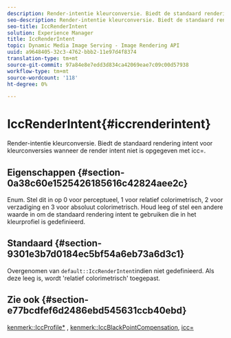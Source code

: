 ```yaml
---
description: Render-intentie kleurconversie. Biedt de standaard rendering intent voor kleurconversies wanneer de render intent niet is opgegeven met icc=.
seo-description: Render-intentie kleurconversie. Biedt de standaard rendering intent voor kleurconversies wanneer de render intent niet is opgegeven met icc=.
seo-title: IccRenderIntent
solution: Experience Manager
title: IccRenderIntent
topic: Dynamic Media Image Serving - Image Rendering API
uuid: a9648405-32c3-4762-bbb2-11e97d4f8374
translation-type: tm+mt
source-git-commit: 97a84e8e7edd3d834ca42069eae7c09c00d57938
workflow-type: tm+mt
source-wordcount: '118'
ht-degree: 0%

---
```



# IccRenderIntent{#iccrenderintent}

Render-intentie kleurconversie. Biedt de standaard rendering intent voor kleurconversies wanneer de render intent niet is opgegeven met icc=.

## Eigenschappen {#section-0a38c60e1525426185616c42824aee2c}

Enum. Stel dit in op 0 voor perceptueel, 1 voor relatief colorimetrisch, 2 voor verzadiging en 3 voor absoluut colorimetrisch. Houd leeg of stel een andere waarde in om de standaard rendering intent te gebruiken die in het kleurprofiel is gedefinieerd.

## Standaard {#section-9301e3b7d0184ec5bf54a6eb73a6d3c1}

Overgenomen van `default::IccRenderIntent`indien niet gedefinieerd. Als deze leeg is, wordt &#39;relatief colorimetrisch&#39; toegepast.

## Zie ook {#section-e77bcdfef6d2486ebd545631ccb40ebd}

[kenmerk::IccProfile*](../../../../../ir-api/material-cat/image-rendering-api-ref/c-ir-material-catalog/c-ir-attributes-reference/r-ir-iccprofilecmyk.md#reference-55aead2d924847ffbd1be4c46add7127) ,  [kenmerk::IccBlackPointCompensation](../../../../../ir-api/material-cat/image-rendering-api-ref/c-ir-material-catalog/c-ir-attributes-reference/r-ir-iccblackpointcompensation.md#reference-d939b0cdf6564baaa88deb1059e3b7f0),  [icc=](../../../../../ir-api/http-protocol/image-rendering-api-ref/c-ir-http-protocol-ref/c-ir-http-protocol-command-reference/r-ir-icc.md#reference-86a2fff3cef24982ad2063d977a16e06)
